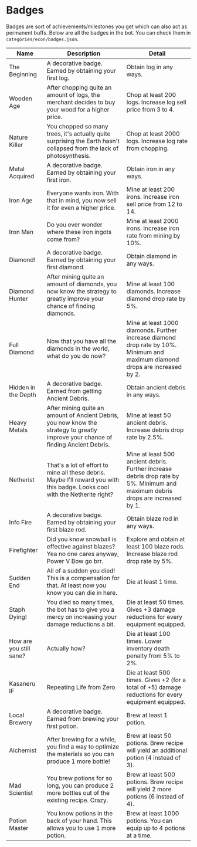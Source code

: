 # Badges

Badges are sort of achievements/milestones you get which can also act as permanent buffs. Below are all the badges in the bot. You can check them in `categories/econ/badges.json`.

| Name                    | Description                                                                                                                         | Detail                                                                                                                          |
|-------------------------|-------------------------------------------------------------------------------------------------------------------------------------|---------------------------------------------------------------------------------------------------------------------------------|
| The Beginning           | A decorative badge. Earned by obtaining your first log.                                                                             | Obtain log in any ways.                                                                                                         |
| Wooden Age              | After chopping quite an amount of logs, the merchant decides to buy your wood for a higher price.                                   | Chop at least 200 logs. Increase log sell price from 3 to 4.                                                                    |
| Nature Killer           | You chopped so many trees, it's actually quite surprising the Earth hasn't collapsed from the lack of photosynthesis.               | Chop at least 2000 logs. Increase log rate from chopping.                                                                       |
| Metal Acquired          | A decorative badge. Earned by obtaining your first iron.                                                                            | Obtain iron in any ways.                                                                                                        |
| Iron Age                | Everyone wants iron. With that in mind, you now sell it for even a higher price.                                                    | Mine at least 200 irons. Increase iron sell price from 12 to 14.                                                                |
| Iron Man                | Do you ever wonder where these iron ingots come from?                                                                               | Mine at least 2000 irons. Increase iron rate from mining by 10%.                                                                |
| Diamond!                | A decorative badge. Earned by obtaining your first diamond.                                                                         | Obtain diamond in any ways.                                                                                                     |
| Diamond Hunter          | After mining quite an amount of diamonds, you now know the strategy to greatly improve your chance of finding diamonds.             | Mine at least 100 diamonds. Increase diamond drop rate by 5%.                                                                   |
| Full Diamond            | Now that you have all the diamonds in the world, what do you do now?                                                                | Mine at least 1000 diamonds. Further increase diamond drop rate by 10%. Minimum and maximum diamond drops are increased by 2.   |
| Hidden in the Depth     | A decorative badge. Earned from getting Ancient Debris.                                                                             | Obtain ancient debris in any ways.                                                                                              |
| Heavy Metals            | After mining quite an amount of Ancient Debris, you now know the strategy to greatly improve your chance of finding Ancient Debris. | Mine at least 50 ancient debris. Increase debris drop rate by 2.5%.                                                             |
| Netherist               | That's a lot of effort to mine all these debris. Maybe I'll reward you with this badge. Looks cool with the Netherite right?        | Mine at least 500 ancient debris. Further increase debris drop rate by 5%. Minimum and maximum debris drops are increased by 1. |
| Info Fire               | A decorative badge. Earned by obtaining your first blaze rod.                                                                       | Obtain blaze rod in any ways.                                                                                                   |
| Firefighter             | Did you know snowball is effective against blazes? Yea no one cares anyway, Power V Bow go brr.                                     | Explore and obtain at least 100 blaze rods. Increase blaze rod drop rate by 5%.                                                 |
| Sudden End              | All of a sudden you died! This is a compensation for that. At least now you know you can die in here.                               | Die at least 1 time.                                                                                                            |
| Staph Dying!            | You died so many times, the bot has to give you a mercy on increasing your damage reductions a bit.                                 | Die at least 50 times. Gives +3 damage reductions for every equipment equipped.                                                 |
| How are you still sane? | Actually how?                                                                                                                       | Die at least 100 times. Lower inventory death penalty from 5% to 2%.                                                            |
| Kasaneru IF             | Repeating Life from Zero                                                                                                            | Die at least 500 times. Gives +2 (for a total of +5) damage reductions for every equipment equipped.                            |
| Local Brewery           | A decorative badge. Earned from brewing your first potion.                                                                          | Brew at least 1 potion.                                                                                                         |
| Alchemist               | After brewing for a while, you find a way to optimize the materials so you can produce 1 more bottle!                               | Brew at least 50 potions. Brew recipe will yield an additional potion (4 instead of 3).                                         |
| Mad Scientist           | You brew potions for so long, you can produce 2 more bottles out of the existing recipe. Crazy.                                     | Brew at least 500 potions. Brew recipe will yield 2 more potions (6 instead of 4).                                              |
| Potion Master           | You know potions in the back of your hand. This allows you to use 1 more potion.                                                    | Brew at least 1000 potions. You can equip up to 4 potions at a time.                                                            |
